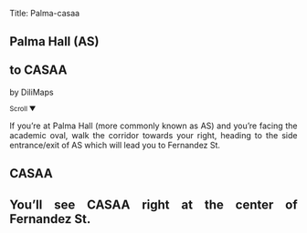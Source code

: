 Title: Palma-casaa

<section id='cover' class='cover active'>
<h1> Palma Hall (AS)  <br><br>to CASAA </h1>
<p align='justify'>by DiliMaps </p>
<small class='scroll'>Scroll ▼</small>
</section>

<section id='as'>
<p align='justify'>If you’re at Palma Hall (more commonly known as AS) and you’re facing the academic oval, walk the corridor towards your right, heading to the side entrance/exit of AS which will lead you to Fernandez St.
</p>
</section>

<section id='casaa'>
<h1> CASAA <h1>
<p align='justify'>You’ll see CASAA right at the center of Fernandez St.
</p>
</section>

